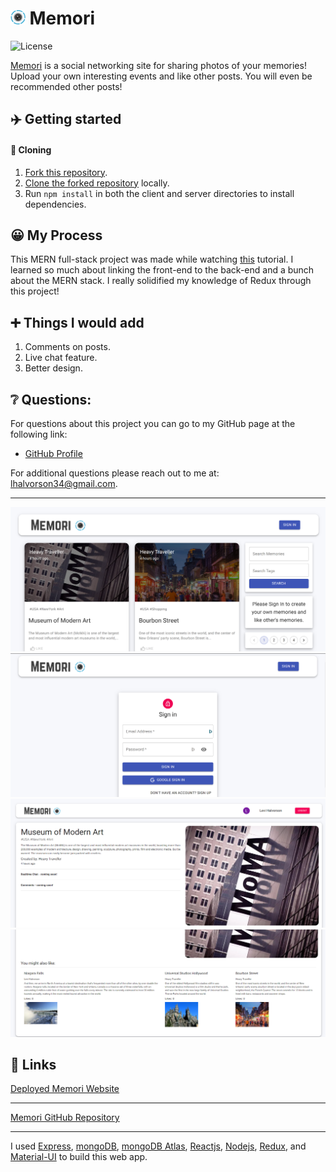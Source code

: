 # <img style="height: 23px" src="./assets/memories.png"/> Memori

![License](https://img.shields.io/badge/license-MIT-blue.svg "License Badge")

[Memori](https://levimemori.netlify.app) is a social networking site for sharing photos of your memories! Upload your own interesting events and like other posts. You will even be recommended other posts!

## ✈️ Getting started

#### 🐑 Cloning

1. [Fork this repository](https://help.github.com/en/articles/fork-a-repo).
2. [Clone the forked repository](https://help.github.com/en/articles/cloning-a-repository) locally.
3. Run `npm install` in both the client and server directories to install dependencies.

## 😀 My Process

This MERN full-stack project was made while watching [this](https://www.youtube.com/watch?v=ngc9gnGgUdA&ab_channel=JavaScriptMastery) tutorial. I learned so much about linking the front-end to the back-end and a bunch about the MERN stack. I really solidified my knowledge of Redux through this project!

## ➕ Things I would add

1. Comments on posts.
2. Live chat feature.
3. Better design.

## ❔ Questions:

For questions about this project you can go to my GitHub page at the following link:

- [GitHub Profile](https://github.com/Halvosaurus34)

For additional questions please reach out to me at: lhalvorson34@gmail.com.

---

![Website Screenshot](./assets/home-capture.png)
![Website Screenshot](./assets/login-capture.png)
![Website Screenshot](./assets/top-post-capture.png)
![Website Screenshot](./assets/bottom-post-capture.png)

## 🎯 Links

[Deployed Memori Website](https://levimemori.netlify.app)

---

[Memori GitHub Repository](https://github.com/Halvosaurus34/memori)

---

I used [Express](https://www.npmjs.com/package/express), [mongoDB](https://www.mongodb.com/), [mongoDB Atlas](https://www.mongodb.com/), [Reactjs](https://reactjs.org/), [Nodejs](https://nodejs.org/en/), [Redux](https://redux.js.org/), and [Material-UI](https://material-ui.com/) to build this web app.
